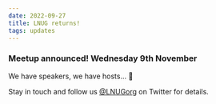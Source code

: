 ```yaml
---
date: 2022-09-27
title: LNUG returns!
tags: updates
---
```


### Meetup announced! Wednesday 9th November
We have speakers, we have hosts... 🎉





Stay in touch and follow us [@LNUGorg](https://twitter.com/lnugorg) on Twitter for details. 

